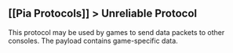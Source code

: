 [[Pia Protocols]] > Unreliable Protocol
---

This protocol may be used by games to send data packets to other consoles. The payload contains game-specific data.
